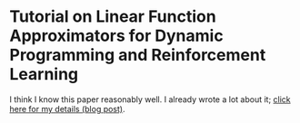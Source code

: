 # Tutorial on Linear Function Approximators for Dynamic Programming and Reinforcement Learning

I think I know this paper reasonably well. I already wrote a lot about it; [click
here for my details (blog
post)](https://danieltakeshi.github.io/2016/10/31/going-deeper-into-reinforcement-learning-understanding-q-learning-and-linear-function-approximation/). 
